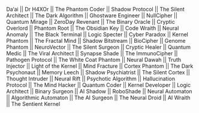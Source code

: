 Da‘ai || Dr H4XOr || The Phantom Coder || Shadow Protocol || The Silent Architect || The Dark Algorithm || Ghostware Engineer || NullCipher || Quantum Mirage || ZeroDay Revenant || The Binary Oracle || Cryptic Overlord || Phantom Root || The Obsidian Key || Code Wraith || Neural Anomaly || The Black Terminal || Logic Specter || Cyber Paradox || Kernel Phantom || The Fractal Mind || Shadow Bitstream || BioCipher || Genome Phantom || NeuroVector || The Silent Surgeon || Cryptic Healer || Quantum Medic || The Viral Architect || Synapse Shade || The ImmunoCipher || Pathogen Protocol || The White Coat Phantom || Neural Dawah || Truth Injector || Light of the Kernel || Mind Fracture || Cortex Phantom || The Dark Psychonaut || Memory Leech || Shadow Psychiatrist || The Silent Cortex || Thought Intruder || Neural Rift || Psychotic Algorithm || Hallucination Protocol || The Mind Hacker || Quantum Coder || Kernel Developer || Logic Architect || Binary Surgeon || AI Shadow || RoboShade || Neural Automaton || Algorithmic Automaton || The AI Surgeon || The Neural Droid || AI Wraith || The Sentient Kernel
